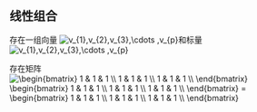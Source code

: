 ## 线性组合

存在一组向量 <img src="https://latex.codecogs.com/gif.latex?\inline&space;\dpi{120}&space;\vec{v}_{1},\vec{v}_{2},\vec{v}_{3}\cdots&space;\vec{v}_{p}" title="v_{1},v_{2},v_{3},\cdots ,v_{p}" />和标量
<img src="https://latex.codecogs.com/png.latex?c_{1},c_{2},c_{3},\cdots&space;,c_{p}" title="v_{1},v_{2},v_{3},\cdots ,v_{p}" />

存在矩阵  <img src="https://latex.codecogs.com/png.latex?\begin{bmatrix}&space;1&space;&&space;1&space;&&space;1&space;\\&space;1&space;&&space;1&space;&&space;1&space;\\&space;1&space;&&space;1&space;&&space;1&space;\\&space;\end{bmatrix}&space;\begin{bmatrix}&space;1&space;&&space;1&space;&&space;1&space;\\&space;1&space;&&space;1&space;&&space;1&space;\\&space;1&space;&&space;1&space;&&space;1&space;\\&space;\end{bmatrix}&space;=&space;\begin{bmatrix}&space;1&space;&&space;1&space;&&space;1&space;\\&space;1&space;&&space;1&space;&&space;1&space;\\&space;1&space;&&space;1&space;&&space;1&space;\\&space;\end{bmatrix}" title="\begin{bmatrix} 1 & 1 & 1 \\ 1 & 1 & 1 \\ 1 & 1 & 1 \\ \end{bmatrix} \begin{bmatrix} 1 & 1 & 1 \\ 1 & 1 & 1 \\ 1 & 1 & 1 \\ \end{bmatrix} = \begin{bmatrix} 1 & 1 & 1 \\ 1 & 1 & 1 \\ 1 & 1 & 1 \\ \end{bmatrix}" />

